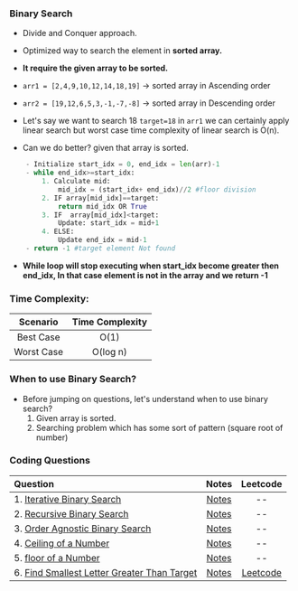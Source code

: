 ### Binary Search
- Divide and Conquer approach.
- Optimized way to search the element in __sorted array.__
- __It require the given array to be sorted.__

- `arr1 = [2,4,9,10,12,14,18,19]` -> sorted array in Ascending order
- `arr2 = [19,12,6,5,3,-1,-7,-8]` -> sorted array in Descending order

- Let's say we want to search 18 `target=18` in `arr1` we can certainly apply linear search but
worst case time complexity of linear search is O(n).

- Can we do better? given that array is sorted.

``` py
	- Initialize start_idx = 0, end_idx = len(arr)-1
	- while end_idx>=start_idx:
		1. Calculate mid:
			mid_idx = (start_idx+ end_idx)//2 #floor division
		2. IF array[mid_idx]==target:
			return mid_idx OR True
		3. IF  array[mid_idx]<target:
			Update: start_idx = mid+1
		4. ELSE:
			Update end_idx = mid-1
	- return -1 #target element Not found
```
- __While loop will stop executing when start_idx become greater then end_idx, In that case element is not in the array and we return -1__

### Time Complexity:
   | **Scenario**        | **Time Complexity** |         
   | :-------------: |:-------------:|
   | Best Case | O(1) |                        
   |Worst Case|O(log n) |

### When to use Binary Search?
- Before jumping on questions, let's understand when to use binary search?
	1. Given array is sorted.
	2. Searching problem which has some sort of pattern (square root of number)

### Coding Questions
 | **Question**        | **Notes** |**Leetcode** |        
   | :------------- |:-------------:|:-------------:|
   |1. [Iterative Binary Search](link)|[Notes](link)|--|
   |2. [Recursive Binary Search](link)|[Notes](link)|--|
   |3. [Order Agnostic Binary Search](link)|[Notes](link)|--|
   |4. [Ceiling of a Number](link)|[Notes]()|--|
   |5. [floor of a Number](link)|[Notes]()|--|
   |6. [Find Smallest Letter Greater Than Target](link)|[Notes]()|[Leetcode](https://leetcode.com/problems/find-smallest-letter-greater-than-target/)|


